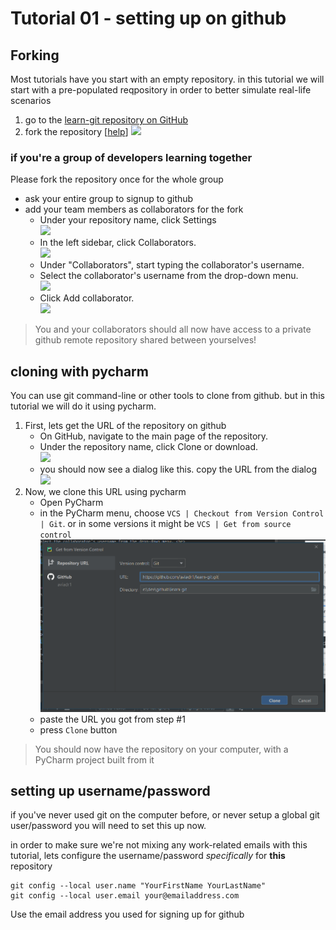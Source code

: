 # Tutorial 01 - setting up on github

## Forking
Most tutorials have you start with an empty repository.
in this tutorial we will start with a pre-populated reqpository in order to better simulate real-life scenarios

1. go to the [learn-git repository on GitHub](https://github.com/aviadr1/learn-git/)
2. fork the repository \[[help](https://help.github.com/en/github/getting-started-with-github/fork-a-repo)\]
   ![](https://help.github.com/assets/images/help/repository/fork_button.jpg)

### if you're a group of developers learning together
 
Please fork the repository once for the whole group
- ask your entire group to signup to github
- add your team members as collaborators for the fork  
   - Under your repository name, click  Settings <br>
     ![](https://help.github.com/assets/images/help/repository/repo-actions-settings.png) 
   - In the left sidebar, click Collaborators. <br>
     ![](https://help.github.com/assets/images/help/repository/user-account-repo-settings-collaborators.png)
   - Under "Collaborators", start typing the collaborator's username. <br>
   - Select the collaborator's username from the drop-down menu. <br>
     ![](https://help.github.com/assets/images/help/repository/repo-settings-collab-autofill.png)
   - Click Add collaborator.<br>
     ![](https://help.github.com/assets/images/help/repository/repo-settings-collab-add.png)

> You and your collaborators should all now have access to a private github remote repository shared between yourselves!

## cloning with pycharm
You can use git command-line or other tools to clone from github. but in this tutorial we will do it using pycharm.

1. First, lets get the URL of the repository on github
   - On GitHub, navigate to the main page of the repository.
   - Under the repository name, click Clone or download. <br>
     ![](https://help.github.com/assets/images/help/repository/clone-repo-clone-url-button.png)
   - you should now see a dialog like this. copy the URL from the dialog <br>
     ![](https://help.github.com/assets/images/help/repository/https-url-clone.png)
2. Now, we clone this URL using pycharm
   - Open PyCharm
   - in the PyCharm menu, choose `VCS | Checkout from Version Control | Git`. or in some versions it might be `VCS | Get from source control`
     ![](assets/import_from_vcs.png)
   - paste the URL you got from step #1
   - press `Clone` button
   
> You should now have the repository on your computer, with a PyCharm project built from it 

## setting up username/password
if you've never used git on the computer before, or never setup a global git user/password
you will need to set this up now.

in order to make sure we're not mixing any work-related emails with this tutorial, 
lets configure the username/password _specifically_ for __this__ repository

    git config --local user.name "YourFirstName YourLastName"
    git config --local user.email your@emailaddress.com
   
Use the email address you used for signing up for github

